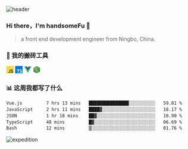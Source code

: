 ![header](https://raw.githubusercontent.com/fzq1998/fzq1998/master/header.png)

### Hi there，I'm handsomeFu 👋

> a front end development engineer from Ningbo, China.

### 🔧 我的搬砖工具
<code><img height="20" src="https://raw.githubusercontent.com/github/explore/80688e429a7d4ef2fca1e82350fe8e3517d3494d/topics/javascript/javascript.png" alt="javascript"></code>
<code><img height="20" src="https://raw.githubusercontent.com/github/explore/80688e429a7d4ef2fca1e82350fe8e3517d3494d/topics/typescript/typescript.png" alt="typescript"></code>
<code><img height="20" src="https://raw.githubusercontent.com/github/explore/80688e429a7d4ef2fca1e82350fe8e3517d3494d/topics/vue/vue.png" alt="vue"></code>
<code><img height="20" src="https://raw.githubusercontent.com/github/explore/80688e429a7d4ef2fca1e82350fe8e3517d3494d/topics/nodejs/nodejs.png" alt="nodejs"></code>



### 📊 这周我都写了什么
<!--START_SECTION:waka-->

```txt
Vue.js         7 hrs 13 mins   ███████████████░░░░░░░░░░   59.81 %
JavaScript     2 hrs 11 mins   ████▓░░░░░░░░░░░░░░░░░░░░   18.17 %
JSON           1 hr 18 mins    ██▓░░░░░░░░░░░░░░░░░░░░░░   10.90 %
TypeScript     48 mins         █▓░░░░░░░░░░░░░░░░░░░░░░░   06.69 %
Bash           12 mins         ▒░░░░░░░░░░░░░░░░░░░░░░░░   01.76 %
```

<!--END_SECTION:waka-->


![expedition](https://raw.githubusercontent.com/fzq1998/fzq1998/master/expedition.gif)

